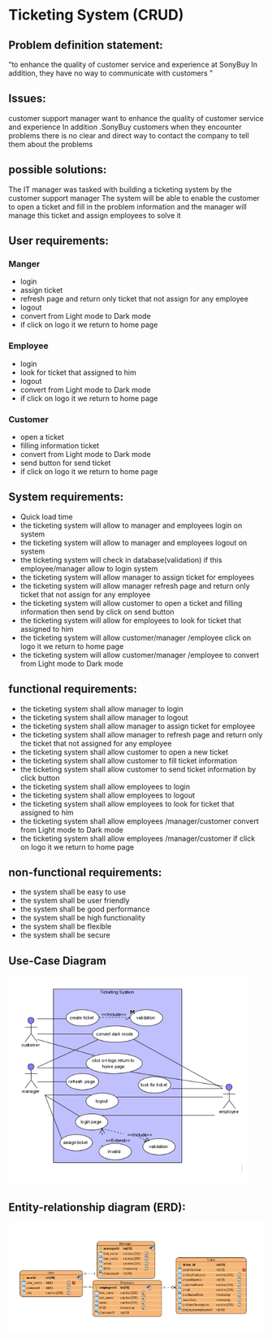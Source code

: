 # Ticketing System (CRUD)

## Problem definition statement:
“to enhance the quality of customer service and experience at SonyBuy In addition, they have no way to communicate with customers  ”
## Issues:
customer support manager want to enhance the quality of customer service and experience  In addition .SonyBuy customers when they encounter problems there is no clear and direct way to contact the company to tell them about the problems
## possible solutions:
The IT manager was tasked with building a ticketing system by the customer support manager
The system will be able to enable the customer to open a ticket and fill in the problem information and the manager will manage this ticket and assign employees to solve it

## User requirements:

### Manger
- login 
- assign ticket
- refresh  page and return only ticket that not assign for any employee
- logout
- convert from Light mode to Dark mode
- if click on logo it we return to home page

### Employee
- login
- look for ticket that assigned to him
- logout
- convert from Light mode to Dark mode
- if click on logo it we return to home page

### Customer
- open a ticket
- filling information ticket 
- convert from Light mode to Dark mode
- send button for send ticket
- if click on logo it we return to home page

## System requirements:
- Quick load time
- the ticketing system will allow to manager and employees login on system 
- the ticketing system will allow to manager and employees logout on system 
- the ticketing system will check in database(validation) if this employee/manager allow to login system
- the ticketing system will allow manager to assign ticket for employees
- the ticketing  system will allow manager refresh page and return only ticket that not assign for any employee
- the ticketing system will allow customer to open a ticket and filling information then send by click on send button  
- the ticketing system will allow for employees to look for ticket that assigned to him
- the ticketing system will allow customer/manager /employee click on logo it we return to home page
- the ticketing system will allow customer/manager /employee to convert from Light mode to Dark mode

## functional requirements:
- the ticketing system shall allow manager to login
- the ticketing system shall allow manager to logout
- the ticketing system shall allow manager to assign ticket for employee 
- the ticketing system shall allow manager to refresh page and return only the ticket that not    assigned for any employee
- the ticketing system shall allow customer to open a new ticket 
- the ticketing system shall allow customer to fill ticket information
- the ticketing system shall allow customer to send ticket information by click button
- the ticketing system shall allow employees to login 
- the ticketing system shall allow employees to logout
- the ticketing system shall allow employees to look for ticket that assigned to him
- the ticketing system shall allow employees /manager/customer convert from Light mode to Dark mode
- the ticketing system shall allow employees /manager/customer if click on logo it we return to home page

## non-functional requirements:
- the system shall be easy to use
- the system shall be user friendly
- the system shall be good performance
- the system shall be high functionality 
- the system shall be flexible
- the system shall be secure

## Use-Case Diagram

<img src="img/useCase.png" alt="use case" title="Use case">

## Entity-relationship diagram (ERD):

<img src="img/erd.png" alt="erd" title="erd">